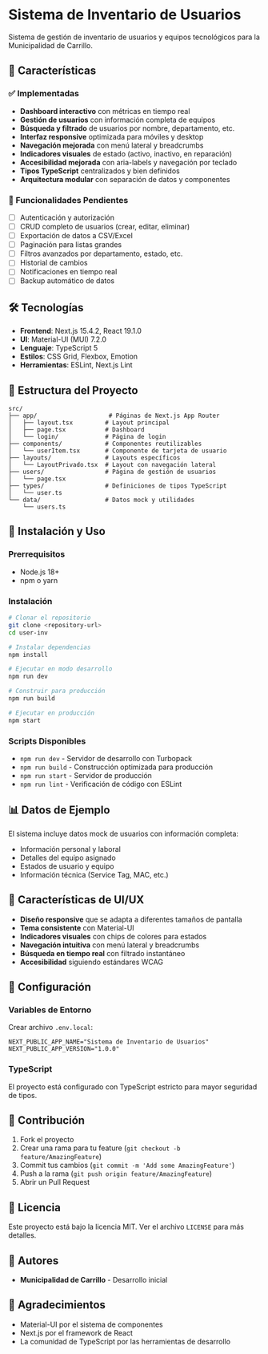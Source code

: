 # Sistema de Inventario de Usuarios

Sistema de gestión de inventario de usuarios y equipos tecnológicos para la Municipalidad de Carrillo.

## 🚀 Características

### ✅ Implementadas
- **Dashboard interactivo** con métricas en tiempo real
- **Gestión de usuarios** con información completa de equipos
- **Búsqueda y filtrado** de usuarios por nombre, departamento, etc.
- **Interfaz responsive** optimizada para móviles y desktop
- **Navegación mejorada** con menú lateral y breadcrumbs
- **Indicadores visuales** de estado (activo, inactivo, en reparación)
- **Accesibilidad mejorada** con aria-labels y navegación por teclado
- **Tipos TypeScript** centralizados y bien definidos
- **Arquitectura modular** con separación de datos y componentes

### 🔄 Funcionalidades Pendientes
- [ ] Autenticación y autorización
- [ ] CRUD completo de usuarios (crear, editar, eliminar)
- [ ] Exportación de datos a CSV/Excel
- [ ] Paginación para listas grandes
- [ ] Filtros avanzados por departamento, estado, etc.
- [ ] Historial de cambios
- [ ] Notificaciones en tiempo real
- [ ] Backup automático de datos

## 🛠️ Tecnologías

- **Frontend**: Next.js 15.4.2, React 19.1.0
- **UI**: Material-UI (MUI) 7.2.0
- **Lenguaje**: TypeScript 5
- **Estilos**: CSS Grid, Flexbox, Emotion
- **Herramientas**: ESLint, Next.js Lint

## 📁 Estructura del Proyecto

```
src/
├── app/                    # Páginas de Next.js App Router
│   ├── layout.tsx         # Layout principal
│   ├── page.tsx           # Dashboard
│   └── login/             # Página de login
├── components/            # Componentes reutilizables
│   └── userItem.tsx       # Componente de tarjeta de usuario
├── layouts/               # Layouts específicos
│   └── LayoutPrivado.tsx  # Layout con navegación lateral
├── users/                 # Página de gestión de usuarios
│   └── page.tsx
├── types/                 # Definiciones de tipos TypeScript
│   └── user.ts
└── data/                  # Datos mock y utilidades
    └── users.ts
```

## 🚀 Instalación y Uso

### Prerrequisitos
- Node.js 18+ 
- npm o yarn

### Instalación
```bash
# Clonar el repositorio
git clone <repository-url>
cd user-inv

# Instalar dependencias
npm install

# Ejecutar en modo desarrollo
npm run dev

# Construir para producción
npm run build

# Ejecutar en producción
npm start
```

### Scripts Disponibles
- `npm run dev` - Servidor de desarrollo con Turbopack
- `npm run build` - Construcción optimizada para producción
- `npm run start` - Servidor de producción
- `npm run lint` - Verificación de código con ESLint

## 📊 Datos de Ejemplo

El sistema incluye datos mock de usuarios con información completa:
- Información personal y laboral
- Detalles del equipo asignado
- Estados de usuario y equipo
- Información técnica (Service Tag, MAC, etc.)

## 🎨 Características de UI/UX

- **Diseño responsive** que se adapta a diferentes tamaños de pantalla
- **Tema consistente** con Material-UI
- **Indicadores visuales** con chips de colores para estados
- **Navegación intuitiva** con menú lateral y breadcrumbs
- **Búsqueda en tiempo real** con filtrado instantáneo
- **Accesibilidad** siguiendo estándares WCAG

## 🔧 Configuración

### Variables de Entorno
Crear archivo `.env.local`:
```env
NEXT_PUBLIC_APP_NAME="Sistema de Inventario de Usuarios"
NEXT_PUBLIC_APP_VERSION="1.0.0"
```

### TypeScript
El proyecto está configurado con TypeScript estricto para mayor seguridad de tipos.

## 📝 Contribución

1. Fork el proyecto
2. Crear una rama para tu feature (`git checkout -b feature/AmazingFeature`)
3. Commit tus cambios (`git commit -m 'Add some AmazingFeature'`)
4. Push a la rama (`git push origin feature/AmazingFeature`)
5. Abrir un Pull Request

## 📄 Licencia

Este proyecto está bajo la licencia MIT. Ver el archivo `LICENSE` para más detalles.

## 👥 Autores

- **Municipalidad de Carrillo** - Desarrollo inicial

## 🙏 Agradecimientos

- Material-UI por el sistema de componentes
- Next.js por el framework de React
- La comunidad de TypeScript por las herramientas de desarrollo
